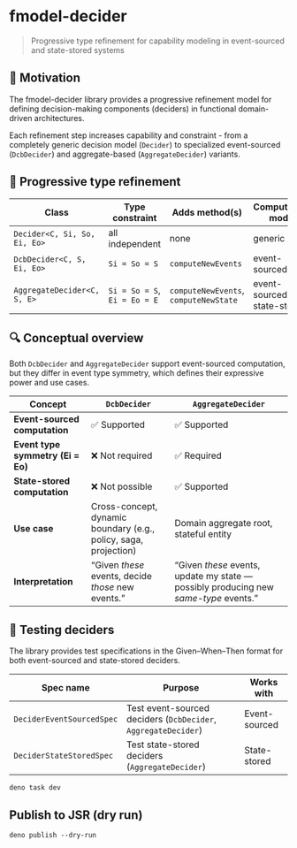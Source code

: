 # fmodel-decider

> Progressive type refinement for capability modeling in event-sourced and
> state-stored systems

## 🎯 Motivation

The fmodel-decider library provides a progressive refinement model for defining
decision-making components (deciders) in functional domain-driven architectures.

Each refinement step increases capability and constraint - from a completely
generic decision model (`Decider`) to specialized event-sourced (`DcbDecider`)
and aggregate-based (`AggregateDecider`) variants.

## 🧱 Progressive type refinement

| Class                        | Type constraint              | Adds method(s)                        | Computation mode            |
| ---------------------------- | ---------------------------- | ------------------------------------- | --------------------------- |
| `Decider<C, Si, So, Ei, Eo>` | all independent              | none                                  | generic                     |
| `DcbDecider<C, S, Ei, Eo>`   | `Si = So = S`                | `computeNewEvents`                    | event-sourced               |
| `AggregateDecider<C, S, E>`  | `Si = So = S`, `Ei = Eo = E` | `computeNewEvents`, `computeNewState` | event-sourced, state-stored |

## 🔍 Conceptual overview

Both `DcbDecider` and `AggregateDecider` support event-sourced computation, but
they differ in event type symmetry, which defines their expressive power and use
cases.

| Concept                           | `DcbDecider`                                                     | `AggregateDecider`                                                                   |
| --------------------------------- | ---------------------------------------------------------------- | ------------------------------------------------------------------------------------ |
| **Event-sourced computation**     | ✅ Supported                                                     | ✅ Supported                                                                         |
| **Event type symmetry (Ei = Eo)** | ❌ Not required                                                  | ✅ Required                                                                          |
| **State-stored computation**      | ❌ Not possible                                                  | ✅ Supported                                                                         |
| **Use case**                      | Cross-concept, dynamic boundary (e.g., policy, saga, projection) | Domain aggregate root, stateful entity                                               |
| **Interpretation**                | “Given _these_ events, decide _those_ new events.”               | “Given _these_ events, update my state — possibly producing new _same-type_ events.” |

## 🧪 Testing deciders

The library provides test specifications in the Given–When–Then format for both
event-sourced and state-stored deciders.

| Spec name                 | Purpose                                                        | Works with    |
| ------------------------- | -------------------------------------------------------------- | ------------- |
| `DeciderEventSourcedSpec` | Test event-sourced deciders (`DcbDecider`, `AggregateDecider`) | Event-sourced |
| `DeciderStateStoredSpec`  | Test state-stored deciders (`AggregateDecider`)                | State-stored  |

```
deno task dev
```

## Publish to JSR (dry run)

```
deno publish --dry-run
```
